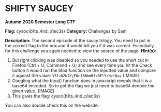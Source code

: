 # SHIFTY SAUCEY
**Autumn 2020 Semester Long CTF**

**Flag:** cysoc{b1ts_4nd_p1ec3s} 
**Category:** Challenges by Sam

**Description:** The second episode of the saucy trilogy. You need to put in the correct flag to the box and it would tell you if it was correct. Essentially for this challenge you again needed to view the source of the page. 
**Hint(s):** 

1. But right clicking was disabled so you needed to use the short cut in Firefox (Ctrl + U, Command + U) and see every time you hit the Check button it would run the btoa function on the inputted value and compare it against the value: `Y3lzb2N7YjF0c180bmRfcDFlYzNzfQ==` {IMAGE}
2. Googling what the btoa() function does in javascript reveals that it is a base64 encoded. So to get the flag we just need to base64 decode the given value. {IMAGE}
3. This gives the flag:  cysoc{b1ts_4nd_p1ec3s}

You can also double check this on the website.